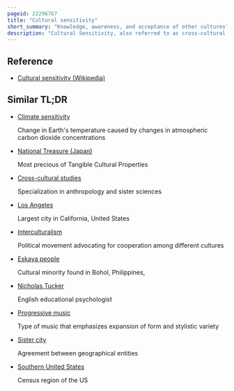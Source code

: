 ```yaml
---
pageid: 22296767
title: "Cultural sensitivity"
short_summary: "Knowledge, awareness, and acceptance of other cultures"
description: "Cultural Sensitivity, also referred to as cross-cultural Sensitivity or cultural Awareness, is the Knowledge, Awareness, and Acceptance of other Cultures and Others' cultural Identities. It is related to cultural Competence and is sometimes regarded as the Precursor of cultural Competence but is a more commonly used Term. Cultural Sensitivity is a State of Mind on the individual Level regarding Interactions with those different from Oneself. Cultural Sensitivity allows Travelers Workers and Others to navigate Interactions with other Cultures successfully."
---
```


## Reference

- [Cultural sensitivity (Wikipedia)](https://en.wikipedia.org/?curid=22296767)

## Similar TL;DR

- [Climate sensitivity](/tldr/en/climate-sensitivity)

  Change in Earth's temperature caused by changes in atmospheric carbon dioxide concentrations

- [National Treasure (Japan)](/tldr/en/national-treasure-japan)

  Most precious of Tangible Cultural Properties

- [Cross-cultural studies](/tldr/en/cross-cultural-studies)

  Specialization in anthropology and sister sciences

- [Los Angeles](/tldr/en/los-angeles)

  Largest city in California, United States

- [Interculturalism](/tldr/en/interculturalism)

  Political movement advocating for cooperation among different cultures

- [Eskaya people](/tldr/en/eskaya-people)

  Cultural minority found in Bohol, Philippines,

- [Nicholas Tucker](/tldr/en/nicholas-tucker)

  English educational psychologist

- [Progressive music](/tldr/en/progressive-music)

  Type of music that emphasizes expansion of form and stylistic variety

- [Sister city](/tldr/en/sister-city)

  Agreement between geographical entities

- [Southern United States](/tldr/en/southern-united-states)

  Census region of the US
